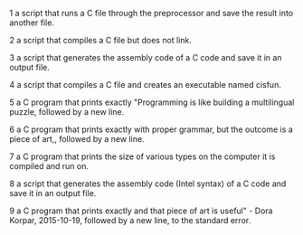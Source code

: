 1  a script that runs a C file through the preprocessor and save the result into another file.

2 a script that compiles a C file but does not link.

3 a script that generates the assembly code of a C code and save it in an output file.

4  a script that compiles a C file and creates an executable named cisfun.

5 a C program that prints exactly "Programming is like building a multilingual puzzle, followed by a new line.

6 a C program that prints exactly with proper grammar, but the outcome is a piece of art,, followed by a new line.

7 a C program that prints the size of various types on the computer it is compiled and run on.

8 a script that generates the assembly code (Intel syntax) of a C code and save it in an output file.

9 a C program that prints exactly and that piece of art is useful" - Dora Korpar, 2015-10-19, followed by a new line, to the standard error.
